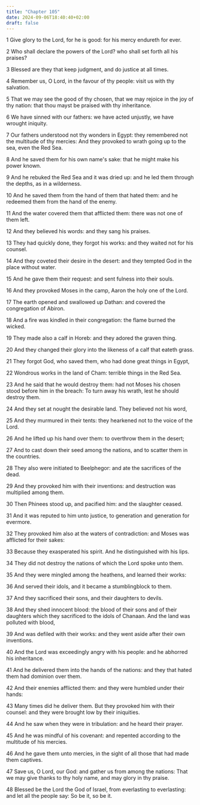 ```yaml
---
title: "Chapter 105"
date: 2024-09-06T18:40:40+02:00
draft: false
---
```




1 Give glory to the Lord, for he is good: for his mercy endureth for ever.

2 Who shall declare the powers of the Lord? who shall set forth all his praises?

3 Blessed are they that keep judgment, and do justice at all times.

4 Remember us, O Lord, in the favour of thy people: visit us with thy salvation.

5 That we may see the good of thy chosen, that we may rejoice in the joy of thy nation: that thou mayst be praised with thy inheritance.

6 We have sinned with our fathers: we have acted unjustly, we have wrought iniquity.

7 Our fathers understood not thy wonders in Egypt: they remembered not the multitude of thy mercies: And they provoked to wrath going up to the sea, even the Red Sea.

8 And he saved them for his own name's sake: that he might make his power known.

9 And he rebuked the Red Sea and it was dried up: and he led them through the depths, as in a wilderness.

10 And he saved them from the hand of them that hated them: and he redeemed them from the hand of the enemy.

11 And the water covered them that afflicted them: there was not one of them left.

12 And they believed his words: and they sang his praises.

13 They had quickly done, they forgot his works: and they waited not for his counsel.

14 And they coveted their desire in the desert: and they tempted God in the place without water.

15 And he gave them their request: and sent fulness into their souls.

16 And they provoked Moses in the camp, Aaron the holy one of the Lord.

17 The earth opened and swallowed up Dathan: and covered the congregation of Abiron.

18 And a fire was kindled in their congregation: the flame burned the wicked.

19 They made also a calf in Horeb: and they adored the graven thing.

20 And they changed their glory into the likeness of a calf that eateth grass.

21 They forgot God, who saved them, who had done great things in Egypt,

22 Wondrous works in the land of Cham: terrible things in the Red Sea.

23 And he said that he would destroy them: had not Moses his chosen stood before him in the breach: To turn away his wrath, lest he should destroy them.

24 And they set at nought the desirable land. They believed not his word,

25 And they murmured in their tents: they hearkened not to the voice of the Lord.

26 And he lifted up his hand over them: to overthrow them in the desert;

27 And to cast down their seed among the nations, and to scatter them in the countries.

28 They also were initiated to Beelphegor: and ate the sacrifices of the dead.

29 And they provoked him with their inventions: and destruction was multiplied among them.

30 Then Phinees stood up, and pacified him: and the slaughter ceased.

31 And it was reputed to him unto justice, to generation and generation for evermore.

32 They provoked him also at the waters of contradiction: and Moses was afflicted for their sakes:

33 Because they exasperated his spirit. And he distinguished with his lips.

34 They did not destroy the nations of which the Lord spoke unto them.

35 And they were mingled among the heathens, and learned their works:

36 And served their idols, and it became a stumblingblock to them.

37 And they sacrificed their sons, and their daughters to devils.

38 And they shed innocent blood: the blood of their sons and of their daughters which they sacrificed to the idols of Chanaan. And the land was polluted with blood,

39 And was defiled with their works: and they went aside after their own inventions.

40 And the Lord was exceedingly angry with his people: and he abhorred his inheritance.

41 And he delivered them into the hands of the nations: and they that hated them had dominion over them.

42 And their enemies afflicted them: and they were humbled under their hands:

43 Many times did he deliver them. But they provoked him with their counsel: and they were brought low by their iniquities.

44 And he saw when they were in tribulation: and he heard their prayer.

45 And he was mindful of his covenant: and repented according to the multitude of his mercies.

46 And he gave them unto mercies, in the sight of all those that had made them captives.

47 Save us, O Lord, our God: and gather us from among the nations: That we may give thanks to thy holy name, and may glory in thy praise.

48 Blessed be the Lord the God of Israel, from everlasting to everlasting: and let all the people say: So be it, so be it.

